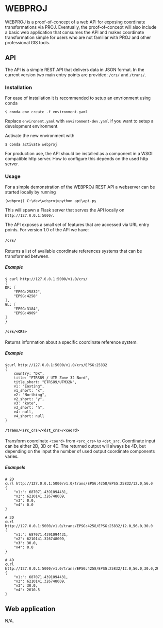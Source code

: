 # WEBPROJ

WEBPROJ is a proof-of-concept of a web API for exposing coordinate
transformations via PROJ. Eventually, the proof-of-concept will also
include a basic web application that consumes the API and makes
coordinate transformation simple for users who are not familiar with
PROJ and other professional GIS tools.

## API

The API is a simple REST API that delivers data in JSON format. In
the current version two main entry points are provided: `/crs/` and
`/trans/`.

### Installation

For ease of installation it is recommended to setup an envrionment
using conda

```
$ conda env create -f environment.yaml
```

Replace `environemt.yaml` with `environment-dev.yaml` if you want
to setup a development environment.

Activate the new environment with

```
$ conda activate webproj
```

For production use, the API should be installed as a component in a
WSGI compatible http server. How to configure this depends on the used http server.

### Usage

For a simple demonstration of the WEBPROJ REST API a webserver can
be started locally by running

```
(webproj) C:\dev\webproj>python api\api.py
```

This will spawn a Flask server that serves the API locally on
`http://127.0.0.1:5000/`.

The API exposes a small set of features that are accessed via URL
entry points. For version 1.0 of the API we have:

#### `/crs/`

Returns a list of available coordinate references systems that can
be transformed between.

##### Example

```
$ curl http://127.0.0.1:5000/v1.0/crs/
{
DK: [
    "EPSG:25832",
    "EPSG:4258"
],
GL: [
    "EPSG:3184",
    "EPSG:4909"
]
}
```

#### `/crs/<CRS>`

Returns information about a specific coordinate reference system.

##### Example

```
$curl http://127.0.0.1:5000/v1.0/crs/EPSG:25832
{
    country: "DK",
    title: "ETRS89 / UTM Zone 32 Nord",
    title_short: "ETRS89/UTM32N",
    v1: "Easting",
    v1_short: "x",
    v2: "Northing",
    v2_short: "y",
    v3: "kote",
    v3_short: "h",
    v4: null,
    v4_short: null
}
```

#### `/trans/<src_crs>/<dst_crs>/<coord>`

Transform coordinate `<coord>` from `<src_crs>` to `<dst_src`. Coordinate
input can be either 2D, 3D or 4D. The returned output will always be 4D, but
depending on the input the number of used output coordinate components varies.

##### Exampels

```
# 2D
curl http://127.0.0.1:5000/v1.0/trans/EPSG:4258/EPSG:25832/12.0,56.0
{
    "v1:": 687071.4391094431,
    "v2": 6210141.326748009,
    "v3": 0.0,
    "v4": 0.0
}

# 3D
curl http://127.0.0.1:5000/v1.0/trans/EPSG:4258/EPSG:25832/12.0,56.0,30.0
{
    "v1:": 687071.4391094431,
    "v2": 6210141.326748009,
    "v3": 30.0,
    "v4": 0.0
}

# 4D
curl http://127.0.0.1:5000/v1.0/trans/EPSG:4258/EPSG:25832/12.0,56.0,30.0,2010.5
{
    "v1:": 687071.4391094431,
    "v2": 6210141.326748009,
    "v3": 30.0,
    "v4": 2010.5
}
```

## Web application

N/A.


